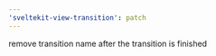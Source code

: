 ```yaml
---
'sveltekit-view-transition': patch
---
```


remove transition name after the transition is finished

